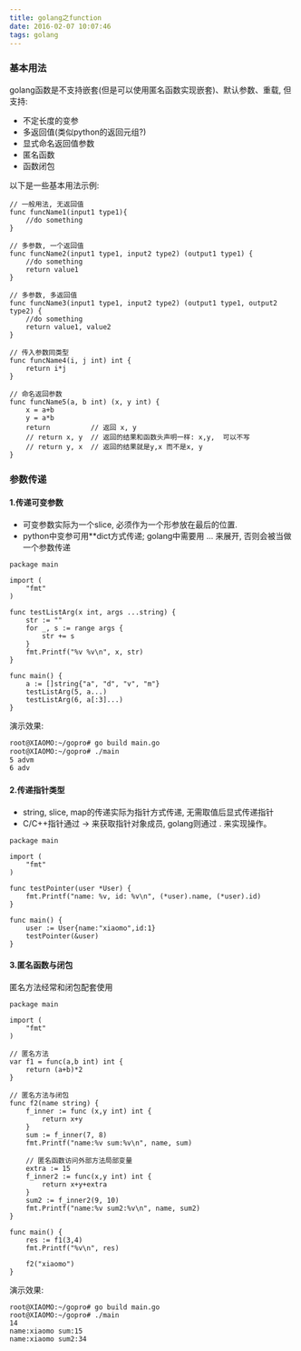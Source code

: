 ```yaml
---
title: golang之function
date: 2016-02-07 10:07:46
tags: golang
---
```


### 基本用法
golang函数是不支持嵌套(但是可以使用匿名函数实现嵌套)、默认参数、重载, 但支持:
- 不定长度的变参
- 多返回值(类似python的返回元组?)
- 显式命名返回值参数
- 匿名函数
- 函数闭包

<!--more-->

以下是一些基本用法示例:
```golang
// 一般用法, 无返回值
func funcName1(input1 type1){
    //do something
}

// 多参数, 一个返回值
func funcName2(input1 type1, input2 type2) (output1 type1) {
    //do something
    return value1
}

// 多参数, 多返回值
func funcName3(input1 type1, input2 type2) (output1 type1, output2 type2) {
    //do something
    return value1, value2
}

// 传入参数同类型
func funcName4(i, j int) int {
    return i*j
}

// 命名返回参数
func funcName5(a, b int) (x, y int) {
    x = a+b
    y = a*b
    return          // 返回 x, y
    // return x, y  // 返回的结果和函数头声明一样: x,y,  可以不写
    // return y, x  // 返回的结果就是y,x 而不是x, y
}

```
### 参数传递
#### 1.传递可变参数
- 可变参数实际为一个slice, 必须作为一个形参放在最后的位置.
- python中变参可用**dict方式传递; golang中需要用 ... 来展开, 否则会被当做一个参数传递

```golang
package main

import (
    "fmt"
)

func testListArg(x int, args ...string) {
    str := ""
    for _, s := range args {
        str += s
    }
    fmt.Printf("%v %v\n", x, str)
}

func main() {
    a := []string{"a", "d", "v", "m"}
    testListArg(5, a...)
    testListArg(6, a[:3]...)
}

```
演示效果:
```bash
root@XIAOMO:~/gopro# go build main.go
root@XIAOMO:~/gopro# ./main
5 advm
6 adv
```
#### 2.传递指针类型
- string, slice, map的传递实际为指针方式传递, 无需取值后显式传递指针
- C/C++指针通过 -> 来获取指针对象成员, golang则通过 . 来实现操作。

```golang
package main

import (
    "fmt"
)

func testPointer(user *User) {
    fmt.Printf("name: %v, id: %v\n", (*user).name, (*user).id)
}

func main() {
    user := User{name:"xiaomo",id:1}
    testPointer(&user)
}
```
#### 3.匿名函数与闭包
匿名方法经常和闭包配套使用
```golang
package main

import (
    "fmt"
)

// 匿名方法
var f1 = func(a,b int) int {
    return (a+b)*2
}

// 匿名方法与闭包
func f2(name string) {
    f_inner := func (x,y int) int {
        return x+y
    }
    sum := f_inner(7, 8)
    fmt.Printf("name:%v sum:%v\n", name, sum)

    // 匿名函数访问外部方法局部变量
    extra := 15
    f_inner2 := func(x,y int) int {
        return x+y+extra
    }
    sum2 := f_inner2(9, 10)
    fmt.Printf("name:%v sum2:%v\n", name, sum2)
}

func main() {
    res := f1(3,4)
    fmt.Printf("%v\n", res)

    f2("xiaomo")
}
```
演示效果:
```golang
root@XIAOMO:~/gopro# go build main.go
root@XIAOMO:~/gopro# ./main
14
name:xiaomo sum:15
name:xiaomo sum2:34

```
